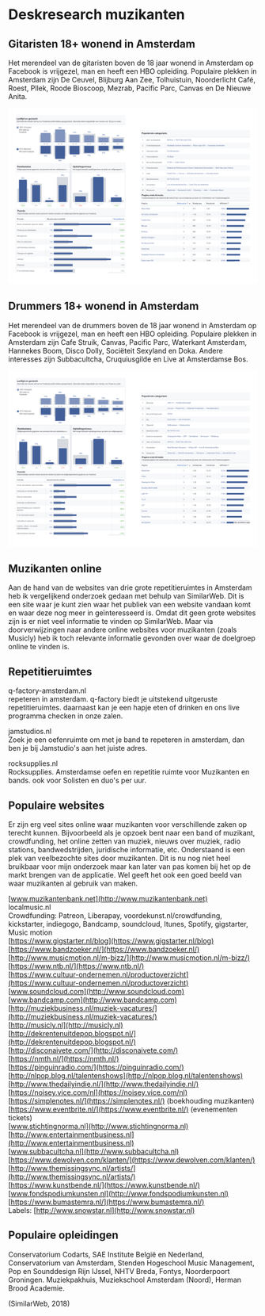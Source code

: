 # Deskresearch muzikanten

## Gitaristen 18+ wonend in Amsterdam 

Het merendeel van de gitaristen boven de 18 jaar wonend in Amsterdam op Facebook is vrijgezel, man en heeft een HBO opleiding. Populaire plekken in Amsterdam zijn De Ceuvel, Blijburg Aan Zee,  Tolhuistuin, Noorderlicht Café, Roest, Pllek, Roode Bioscoop, Mezrab, Pacific Parc, Canvas en De Nieuwe Anita. 

![\(Facebook, 2018\)](../../.gitbook/assets/facebook-audience-insights%20%282%29.jpg)

## Drummers 18+ wonend in Amsterdam 

Het merendeel van de drummers boven de 18 jaar wonend in Amsterdam op Facebook is vrijgezel, man en heeft een HBO opleiding. Populaire plekken in Amsterdam zijn Cafe Struik, Canvas, Pacific Parc, Waterkant Amsterdam, Hannekes Boom, Disco Dolly, Sociëteit Sexyland en Doka. Andere interesses zijn Subbacultcha, Cruquiusgilde en Live at Amsterdamse Bos.

![\(Facebook, 2018\)](../../.gitbook/assets/facebook-audience-insights3.jpg)

## Muzikanten online

Aan de hand van de websites van drie grote repetitieruimtes in Amsterdam heb ik vergelijkend onderzoek gedaan met behulp van SimilarWeb. Dit is een site waar je kunt zien waar het publiek van een website vandaan komt en waar deze nog meer in geïnteresseerd is. Omdat dit geen grote websites zijn is er niet veel informatie te vinden op SimilarWeb. Maar via doorverwijzingen naar andere online websites voor muzikanten \(zoals Musicly\) heb ik toch relevante informatie gevonden over waar de doelgroep online te vinden is.

## Repetitieruimtes

q-factory-amsterdam.nl  
repeteren in amsterdam. q-factory biedt je uitstekend uitgeruste repetitieruimtes. daarnaast kan je een hapje eten of drinken en ons live programma checken in onze zalen.

jamstudios.nl  
Zoek je een oefenruimte om met je band te repeteren in amsterdam, dan ben je bij Jamstudio's aan het juiste adres.

rocksupplies.nl  
Rocksupplies. Amsterdamse oefen en repetitie ruimte voor Muzikanten en bands. ook voor Solisten en duo's per uur.

## Populaire websites

Er zijn erg veel sites online waar muzikanten voor verschillende zaken op terecht kunnen. Bijvoorbeeld als je opzoek bent naar een band of muzikant, crowdfunding, het online zetten van muziek, nieuws over muziek, radio stations, bandwedstrijden, juridische informatie, etc. Onderstaand is een plek van veelbezochte sites door muzikanten. Dit is nu nog niet heel bruikbaar voor mijn onderzoek maar kan later van pas komen bij het op de markt brengen van de applicatie. Wel geeft het ook een goed beeld van waar muzikanten al gebruik van maken.

[www.muzikantenbank.net](http://www.muzikantenbank.net)  
localmusic.nl  
Crowdfunding: Patreon, Liberapay, voordekunst.nl/crowdfunding, kickstarter, indiegogo, Bandcamp, soundcloud, Itunes, Spotify, gigstarter, Music motion  
[https://www.gigstarter.nl/blog](https://www.gigstarter.nl/blog)  
[https://www.bandzoeker.nl/](https://www.bandzoeker.nl/)  
[http://www.musicmotion.nl/m-bizz/](http://www.musicmotion.nl/m-bizz/)  
[https://www.ntb.nl/](https://www.ntb.nl/)  
[https://www.cultuur-ondernemen.nl/productoverzicht](https://www.cultuur-ondernemen.nl/productoverzicht)  
[www.soundcloud.com](http://www.soundcloud.com)  
[www.bandcamp.com](http://www.bandcamp.com)  
[http://muziekbusiness.nl/muziek-vacatures/](http://muziekbusiness.nl/muziek-vacatures/)  
[http://musicly.nl](http://musicly.nl)  
[http://dekrentenuitdepop.blogspot.nl/](http://dekrentenuitdepop.blogspot.nl/)  
[http://disconaivete.com/](http://disconaivete.com/)  
[https://nmth.nl/](https://nmth.nl/)  
[https://pinguinradio.com/](https://pinguinradio.com/)  
[http://nlpop.blog.nl/talentenshows](http://nlpop.blog.nl/talentenshows)  
[http://www.thedailyindie.nl/](http://www.thedailyindie.nl/)  
[https://noisey.vice.com/nl](https://noisey.vice.com/nl)  
[https://simplenotes.nl/](https://simplenotes.nl/) \(boekhouding muzikanten\)  
[https://www.eventbrite.nl/](https://www.eventbrite.nl/) \(evenementen tickets\)  
[www.stichtingnorma.nl](http://www.stichtingnorma.nl)  
[http://www.entertainmentbusiness.nl](http://www.entertainmentbusiness.nl)  
[www.subbacultcha.nl](http://www.subbacultcha.nl)  
[https://www.dewolven.com/klanten/](https://www.dewolven.com/klanten/)  
[http://www.themissingsync.nl/artists/](http://www.themissingsync.nl/artists/)  
[https://www.kunstbende.nl/](https://www.kunstbende.nl/)  
[www.fondspodiumkunsten.nl](http://www.fondspodiumkunsten.nl)  
[https://www.bumastemra.nl/](https://www.bumastemra.nl/)  
Labels: [http://www.snowstar.nl](http://www.snowstar.nl)

## Populaire opleidingen

Conservatorium Codarts, SAE Institute België en Nederland, Conservatorium van Amsterdam, Stenden Hogeschool Music Management, Pop en Sounddesign Rijn IJssel, NHTV Breda, Fontys, Noorderpoort Groningen. Muziekpakhuis, Muziekschool Amsterdam \(Noord\), Herman Brood Academie.

\(SimilarWeb, 2018\)   






